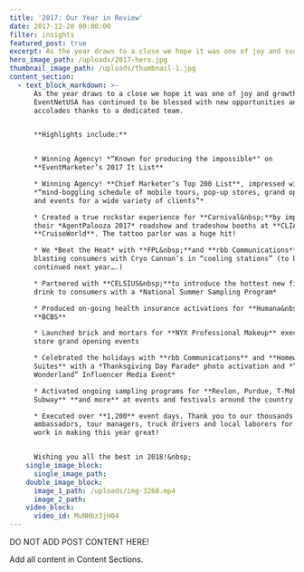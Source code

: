 ```yaml
---
title: '2017: Our Year in Review'
date: 2017-12-20 00:00:00
filter: insights
featured_post: true
excerpt: As the year draws to a close we hope it was one of joy and success for you!
hero_image_path: /uploads/2017-hero.jpg
thumbnail_image_path: /uploads/thumbnail-1.jpg
content_section:
  - text_block_markdown: >-
      As the year draws to a close we hope it was one of joy and growth for you.
      EventNetUSA has continued to be blessed with new opportunities and
      accolades thanks to a dedicated team.


      **Highlights include:**


      * Winning Agency! *“Known for producing the impossible*" on
      **EventMarketer’s 2017 It List**

      * Winning Agency! **Chief Marketer’s Top 200 List**, impressed with our
      *“mind-boggling schedule of mobile tours, pop-up stores, grand openings
      and events for a wide variety of clients”*

      * Created a true rockstar experience for **Carnival&nbsp;**by implementing
      their *AgentPalooza 2017* roadshow and tradeshow booths at **CLIA** and
      **CruiseWorld**. The tattoo parlor was a huge hit!

      * We *Beat the Heat* with **FPL&nbsp;**and **rbb Communications** by
      blasting consumers with Cryo Cannon’s in “cooling stations” (to be
      continued next year….)

      * Partnered with **CELSIUS&nbsp;**to introduce the hottest new fitness
      drink to consumers with a *National Summer Sampling Program*

      * Produced on-going health insurance activations for **Humana&nbsp;**and
      **BCBS**

      * Launched brick and mortars for **NYX Professional Makeup** executing
      store grand opening events

      * Celebrated the holidays with **rbb Communications** and **Homewood
      Suites** with a *Thanksgiving Day Parade* photo activation and *“Winter
      Wonderland” Influencer Media Event*

      * Activated ongoing sampling programs for **Revlon, Purdue, T-Mobile,
      Subway** **and more** at events and festivals around the country

      * Executed over **1,200** event days. Thank you to our thousands of brand
      ambassadors, tour managers, truck drivers and local laborers for your hard
      work in making this year great!


      Wishing you all the best in 2018!&nbsp;
    single_image_block:
      single_image_path:
    double_image_block:
      image_1_path: /uploads/img-3268.mp4
      image_2_path:
    video_block:
      video_id: MuNHbz3jH04
---
```



DO NOT ADD POST CONTENT HERE!

Add all content in Content Sections.